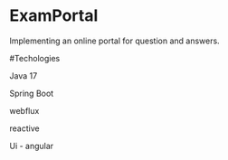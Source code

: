 # ExamPortal

Implementing an online portal for question and answers.

#Techologies

Java 17

Spring Boot

webflux

reactive 

Ui - angular
